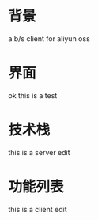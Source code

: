 # 背景
a b/s client  for aliyun oss 

# 界面
ok this is  a test

# 技术栈
this is a server edit

# 功能列表
this is a client edit